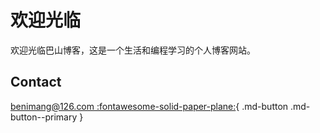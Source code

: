 # 欢迎光临

欢迎光临巴山博客，这是一个生活和编程学习的个人博客网站。


<!-- ## 域名出售（pytask.com）
如果你喜欢这个域名，可以写上你认为合理的价格发邮件给我。

## Domain For Sale (pytask.com)
If you wanna take this domain, give me a email with your acceptable price. -->

## Contact

[benimang@126.com :fontawesome-solid-paper-plane:](mailto:benimang@126.com){ .md-button .md-button--primary }

<!-- git@github.com:benimang/docs.git -->